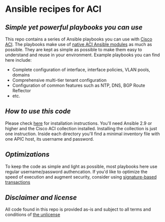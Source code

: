 # Ansible recipes for ACI
## _Simple yet powerful playbooks you can use_

This repo contains a series of Ansible playbooks you can use with [Cisco ACI](https://www.cisco.com/c/en/us/solutions/data-center-virtualization/application-centric-infrastructure/index.html).
The playbooks make use of [native ACI Ansible modules](https://docs.ansible.com/ansible/latest/collections/cisco/aci/index.html#plugin-index) as much as possible.
They are kept as simple as possible to make them easy to understand and reuse in your environment.
Example playbooks you can find here include:

- Complete configuration of interface, interface policies, VLAN pools, domains
- Comprehensive multi-tier tenant configuration
- Configuration of common features such as NTP, DNS, BGP Route Reflector
- etc.

## _How to use this code_

Please check [here](https://github.com/CiscoDevNet/ansible-aci) for installation instructions.
You'll need Ansible 2.9 or higher and the Cisco ACI collection installed. Installing the collection is just one instruction.
Inside each directory you'll find a minimal inventory file with one APIC host, its username and password.

## _Optimizations_

To keep the code as simple and light as possible, most playbooks here use regular username/password authencation.
If you'd like to optimize the speed of execution and augment security, consider using [signature-based transactions](https://docs.ansible.com/ansible/latest/scenario_guides/guide_aci.html)

## _Disclaimer and license_

All code found in this repo is provided as-is and subject to all terms and conditions of [the unlicense](https://unlicense.org/)
